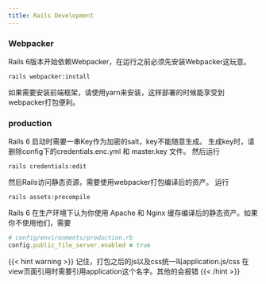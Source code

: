 ```yaml
---
title: Rails Development
---
```


### Webpacker

Rails 6版本开始依赖Webpacker，在运行之前必须先安装Webpacker这玩意。

```shell
rails webpacker:install
```

如果需要安装前端框架，请使用yarn来安装，这样部署的时候能享受到webpacker打包便利。

### production

Rails 6 启动时需要一串Key作为加密的salt，key不能随意生成。
生成key时，请删除config下的credentials.enc.yml 和 master.key 文件。
然后运行

```shell
rails credentials:edit
```

然后Rails访问静态资源，需要使用webpacker打包编译后的资产。
运行
```shell
rails assets:precompile
```

Rails 6 在生产环境下认为你使用 Apache 和 Nginx 缓存编译后的静态资产。如果你不使用他们，需要
```ruby
# config/environments/production.rb
config.public_file_server.enabled = true
```

{{< hint warning >}}
 记住，打包之后的js以及css统一叫application.js/css 在view页面引用时需要引用application这个名字。其他的会报错
{{< /hint >}}
